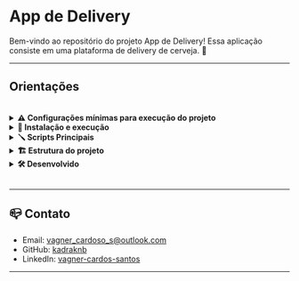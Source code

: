 # App de Delivery

<!--
## descrição do projeto -->
<!-- - Nessa aplicação, fui responsável por criar e integrar tanto o backend quanto o frontend, criando uma plataforma de delivery de cerveja. 🍻 -->

Bem-vindo ao repositório do projeto App de Delivery! Essa aplicação consiste em uma plataforma de delivery de cerveja. 🍻

---

## Orientações

<br />

<details>
<summary><strong> ⚠️ Configurações mínimas para execução do projeto</strong></summary><br />

Na sua máquina você deve ter:

- Docker
- Docker-compose versão >=1.29.2

---


## Instalação do Docker

Siga as instruções apropriadas para o sistema operacional que você está usando:

- ### Windows:
  - Faça o download do instalador do Docker para Windows [aqui](https://www.docker.com/products/docker-desktop).

- ### macOS:
  - Faça o download do instalador do Docker para macOS [aqui](https://www.docker.com/products/docker-desktop).

- ### Linux:

  - Para distribuições baseadas em Debian/Ubuntu, você pode seguir as instruções de instalação [aqui](https://docs.docker.com/engine/install/ubuntu/).

  - Para distribuições baseadas em Fedora, você pode seguir as instruções de instalação [aqui](https://docs.docker.com/engine/install/fedora/).
  
  - Para outras distribuições Linux, consulte a documentação oficial do Docker para obter instruções específicas.

---

## Instalação do Docker Compose

Certifique-se de ter o Docker Compose instalado na versão 1.29 ou superior. Siga as instruções abaixo:

- ### Windows:

  - O Docker Compose já é instalado junto com o Docker Desktop para Windows. Se você seguiu as instruções de instalação do Docker para Windows, o Docker Compose também deve estar disponível.

- ### macOS:

  - O Docker Compose já é instalado junto com o Docker Desktop para macOS. Se você seguiu as instruções de instalação do Docker para macOS, o Docker Compose também deve estar disponível.

- ### Linux:
  - Faça o download do executável do Docker Compose:
    ```bash
    sudo curl -L "https://github.com/docker/compose/releases/download/1.29.2/docker-compose-$(uname -s)-$(uname -m)" -o /usr/local/bin/docker-compose
    ```

  - Dê permissão de execução ao arquivo:
    ```bash
    sudo chmod +x /usr/local/bin/docker-compose
    ```

  - Verifique se a instalação foi bem-sucedida:
    ```bash
    docker-compose --version
    ```

Certifique-se de verificar se o Docker e o Docker Compose foram instalados corretamente executando os comandos docker --version e docker-compose --version no terminal. Ambos os comandos devem retornar as versões instaladas.

---

</details>

<details>
  <summary>
    <strong>🚀 Instalação e execução</strong>
  </summary><br>

1. Clone o repositório

- ```bash
  git clone git@github.com:kadraknb/delivery-app.git
  cd delivery-app
  ```

2. Inicializar o projeto

- ```bash
  scripts/start.sh
  ```

3. Acesso do projeto 

- http://localhost:3000

</details>

<details>
  <summary>
    <strong>🪛 Scripts Principais</strong>
  </summary><br>

**Aqui estão os scripts principais definidos na raiz do projeto:**

- `start`: Limpa as portas `3000` , `3001` e `3002`, faz o build do Docker e inicia o **`banco de dados`**, **`backend`** e **`frontend`**

  ```bash
  scripts/start.sh
  ```

- `stop`: Para e deleta as aplicações em execução no `Docker`.;

  ```bash
  scripts/stop.sh
  ```

- `logs`: Exibe os logs das aplicações em execução no `Docker`;

  ```bash
  scripts/logs.sh
  ```

- `db:start`: Executa os scripts do `Sequelize` para inicializar o **banco de dados**

  ```bash
  scripts/start-db.sh
  ```

- `db:drop`: Executa os scripts do `Sequelize` para excluir o **banco de dados**

  ```bash
  scripts/drop-db.sh
  ```

- `db:reset`: Executa os scripts do `Sequelize` para restaurar o **banco de dados**

  ```bash
  scripts/reset-db.sh
  ```

</details>

<details>
<summary><strong>🏗️ Estrutura do projeto</strong></summary><br />

O projeto é organizado da seguinte forma:

1 . **Banco de dados:** Utiliza um container Docker MySQL configurado no Docker Compose, acessível pela porta 3002 do localhost.

2 . **Back-end:** Desenvolvido com as seguintes dependências:

- `express`
- `joi`
- `json web token`
- `md5`
- `sequelize`
- `mysql2`
- `nodemon`
- `mocha`
- `chai`

3 . **Front-end:** Desenvolvido com as seguintes dependências:

- `react`
- `history`
- `axios`
- `web-vitals`

4 . **Docker:** O Docker Compose é utilizado para reunir todos os serviços (backend, frontend e banco de dados) e executar o projeto completo.

</details>

<details>
<summary><strong>🛠 Desenvolvido</strong></summary><br />

---

## `Fluxo Comum`

O Fluxo comum deve garantir que seja possível **fazer login** e **registrar** no sistema.

---

## `Fluxo do Cliente`

O fluxo do cliente deve garantir que seja possível **navegar e escolher produtos**, **adicionar produtos ao carrinho**, **fazer checkout (gerar uma nova venda)**, **consultar pedidos** e **acessar detalhes do mesmo**.

---

## `Fluxo da Pessoa Vendedora`

O fluxo da pessoa vendedora deve garantir que é possível listar pedidos relacionados àquela pessoa vendedora e manipular o status desses pedidos.

---

## `Validação do Status do Pedido`

A validação de status consiste em uma série de testes que devem assegurar que os status do pedido sejam alterados e refletidos para clientes e pessoas vendedoras.

---

## `Fluxo da Pessoa Administradora`

O fluxo da pessoa administradora deve possibilitar o cadastro de clientes e pessoas vendedoras, tal como a remoção dos mesmos.

---

## `Cobertura de Testes`

A cobertura de testes deve garantir que, tanto no `front-end` quanto no `back-end`, os sistemas foram testados e possuem componentes e/ou funções estáveis e à prova de erros.

---

</details>

<br />

---

## 📪 Contato

- Email: [vagner_cardoso_s@outlook.com](vagner_cardoso_s@outlook.com)
- GitHub: [kadraknb](https://github.com/kadraknb)
- LinkedIn: [vagner-cardos-santos](https://www.linkedin.com/in/vagner-cardos-santos/)

---
